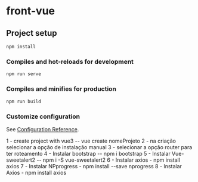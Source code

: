 # front-vue

## Project setup
```
npm install
```

### Compiles and hot-reloads for development
```
npm run serve
```

### Compiles and minifies for production
```
npm run build
```
### Customize configuration
See [Configuration Reference](https://cli.vuejs.org/config/).

1 - create project with vue3 -- vue create nomeProjeto
2 - na criação selecionar a opção de instalação manual
3 - selecionar a opção router para ter roteamento
4 - Instalar bootstrap -- npm i bootstrap
5 - Instalar Vue-sweetalert2 -- npm i -S vue-sweetalert2
6 - Instalar axios - npm install axios
7 - Instalar NPprogress - npm install --save nprogress
8 - Instalar Axios - npm install axios
